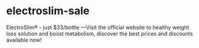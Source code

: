 # electroslim-sale
ElectroSlim® -  just $33/bottle —Visit the official website to healthy weight loss solution and boost metabolism, discover the best prices and discounts available now!
